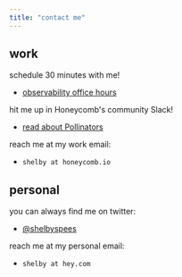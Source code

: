 ```yaml
---
title: "contact me"
---
```


## work

schedule 30 minutes with me!
- [observability office hours](https://honeycomb.io/meet/shelby/)

hit me up in Honeycomb's community Slack!
- [read about Pollinators](https://www.honeycomb.io/blog/spread-the-love-appreciating-our-pollinators-community/)

reach me at my work email:
- `shelby at honeycomb.io`

## personal

you can always find me on twitter:
- [@shelbyspees](https://twitter.com/shelbyspees/)

reach me at my personal email:
- `shelby at hey.com`
